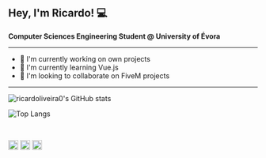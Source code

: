 ## Hey, I'm Ricardo! 💻

<strong> Computer Sciences Engineering Student @ University of Évora </strong>

<hr>

- 🔭 I'm currently working on own projects
- 🌱 I'm currently learning Vue.js
- 👯 I'm looking to collaborate on FiveM projects

<hr>

![ricardoliveira0's GitHub stats](https://github-readme-stats.vercel.app/api?username=ricardoliveira0&show_icons=true&theme=vue-dark&count_private=true)

![Top Langs](https://github-readme-stats.vercel.app/api/top-langs/?username=ricardoliveira0&layout=compact&theme=vue-dark&hide=kotline)


<br>

[<img src='https://cdn.jsdelivr.net/npm/simple-icons@3.0.1/icons/github.svg' alt='github' height='20'>](https://github.com/ricardoliveira0)  [<img src='https://cdn.jsdelivr.net/npm/simple-icons@3.0.1/icons/linkedin.svg' alt='linkedin' height='20'>](https://www.linkedin.com/in/ricardoliveira0/)  [<img src='https://cdn.jsdelivr.net/npm/simple-icons@3.0.1/icons/stackoverflow.svg' alt='stackoverflow' height='20'>](https://stackoverflow.com/users/ricardoliveira0) 

